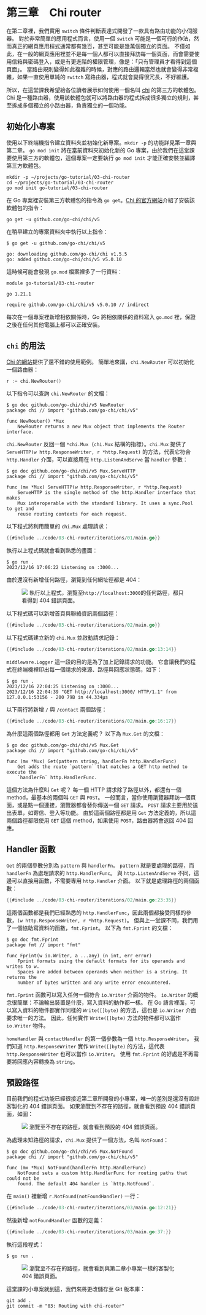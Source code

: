 # 第三章&#x3000;Chi router

在第二章裡，我們實用 `switch` 條件判斷表達式開發了一款具有路由功能的小伺服器。
對於非常簡單的應用程式而言，使用一個 `switch` 可能是一個可行的作法，然而真正的網頁應用程式通常都有幾百，甚至可能是幾萬個獨立的頁面。
不僅如此，在一般的網頁應用裡並不是每一個人都可以直接拜訪每一個頁面，而會需要使用信箱與密碼登入，或是有更進階的權限管理，像是：「只有管理員才看得到這個頁面」。
當路由規則變得如此複雜的時候，對應的路由邏輯當然也就會變得非常複雜，如果一直使用單純的 `switch` 寫路由器，程式就會變得很冗長，不好維護。

所以，在這堂課我希望給各位讀者展示如何使用一個名叫 <a href="https://go-chi.io/#/" target="_blank" rel="noopener noreferrer">chi</a> 的第三方的軟體包。
Chi 是一種路由器，使用該軟體包就可以將路由器的程式拆成很多獨立的規則，甚至拆成多個獨立的小路由器，負責獨立的一個功能。

## 初始化小專案

使用以下終端機指令建立資料夾並初始化新專案。`mkdir -p` 的功能詳見第一章與第二章。
`go mod init` 將在當前資料夾初始化新的 Go 專案，由於我們在這堂課要使用第三方的軟體包，這個專案一定要執行 `go mod init` 才能正確安裝並編譯第三方軟體包。

```shell
mkdir -p ~/projects/go-tutorial/03-chi-router
cd ~/projects/go-tutorial/03-chi-router
go mod init go-tutorial/03-chi-router
```

在 Go 專案裡安裝第三方軟體包的指令為 `go get`。<a href="https://github.com/go-chi/chi" target="_blank" rel="noopener noreferrer">Chi 的官方網站</a>介紹了安裝該軟體包的指令：

```shell
go get -u github.com/go-chi/chi/v5
```

在稍早建立的專案資料夾中執行以上指令：

```shell
$ go get -u github.com/go-chi/chi/v5

go: downloading github.com/go-chi/chi v1.5.5
go: added github.com/go-chi/chi/v5 v5.0.10
```

這時候可能會發現 `go.mod` 檔案裡多了一行資料：

```plain
module go-tutorial/03-chi-router

go 1.21.1

require github.com/go-chi/chi/v5 v5.0.10 // indirect
```

每次在一個專案裡新增相依關係時，Go 將相依關係的資料寫入 `go.mod` 裡，保證之後在任何其他電腦上都可以正確安裝。

## `chi` 的用法

<a href="TODO" target="_blank" rel="noopener noreferrer">Chi 的網站</a>提供了還不錯的使用範例。
簡單地來講，`chi.NewRouter` 可以初始化一個路由器：

```go
r := chi.NewRouter()
```

以下指令可以查詢 `chi.NewRouter` 的文檔：

```shell
$ go doc github.com/go-chi/chi/v5 NewRouter
package chi // import "github.com/go-chi/chi/v5"

func NewRouter() *Mux
    NewRouter returns a new Mux object that implements the Router interface.
```

`chi.NewRouter` 反回一個 `*chi.Mux`（`chi.Mux` 結構的指標）。`chi.Mux` 提供了 `ServeHTTP(w http.ResponseWriter, r *http.Request)` 的方法，代表它符合 `http.Handler` 介面，可以直接用在 `http.ListenAndServe` 當 `handler` 參數：

```shell
$ go doc github.com/go-chi/chi/v5 Mux.ServeHTTP
package chi // import "github.com/go-chi/chi/v5"

func (mx *Mux) ServeHTTP(w http.ResponseWriter, r *http.Request)
    ServeHTTP is the single method of the http.Handler interface that makes
    Mux interoperable with the standard library. It uses a sync.Pool to get and
    reuse routing contexts for each request.
```

以下程式將利用簡單的 `chi.Mux` 處理請求：

```go
{{#include ../code/03-chi-router/iterations/01/main.go}}
```

執行以上程式碼就會看到熟悉的畫面：

```shell
$ go run .
2023/12/16 17:06:22 Listening on :3000...
```

由於還沒有新增任何路徑，瀏覽到任何網址徑都是 404：

<figure class="bordered-figure">
<a href="/images/03/chi-no-routes.png" target="_blank" rel="noopener noreferrer"><img src="/images/03/chi-no-routes.png" /></a>
<caption>執行以上程式，瀏覽至<code>http://localhost:3000</code>的任何路徑，都只看得到 404 錯誤頁面。</caption>
</figure>

以下程式碼可以新增首頁與聯絡資訊兩個路徑：

```go
{{#include ../code/03-chi-router/iterations/02/main.go}}
```

以下程式碼建立新的 `chi.Mux` 並啟動請求記錄：

```go
{{#include ../code/03-chi-router/iterations/02/main.go:13:14}}
```

`middleware.Logger` 這一段的目的是為了加上記錄請求的功能。
它會讓我們的程式在終端機裡印出每一個請求的來源、路徑與回應狀態碼，如下：

```shell
$ go run .
2023/12/16 22:04:25 Listening on :3000...
2023/12/16 22:04:39 "GET http://localhost:3000/ HTTP/1.1" from 127.0.0.1:53156 - 200 79B in 44.334µs
```

以下兩行將新增 `/` 與 `/contact` 兩個路徑：

```go
{{#include ../code/03-chi-router/iterations/02/main.go:16:17}}
```

為什麼這兩個路徑都用 `Get` 方法定義呢？
以下為 `Mux.Get` 的文檔：

```shell
$ go doc github.com/go-chi/chi/v5 Mux.Get
package chi // import "github.com/go-chi/chi/v5"

func (mx *Mux) Get(pattern string, handlerFn http.HandlerFunc)
    Get adds the route `pattern` that matches a GET http method to execute the
    `handlerFn` http.HandlerFunc.
```

這個方法為什麼叫 `Get` 呢？
每一個 HTTP 請求除了路徑以外，都還有一個 method，最基本的兩個叫 `GET` 與 `POST`。
一般而言，當你使用瀏覽器拜訪一個頁面，或是點一個連接，瀏覽器都會替你傳送一個 `GET` 請求。
`POST` 請求主要用於送出表單，如寄信、登入等功能。
由於這兩個路徑都是用 `Get` 方法定義的，所以這兩個路徑都限使用 `GET` 這個 method，如果使用 `POST`，路由器將會返回 404 回應。

## Handler 函數

`Get` 的兩個參數分別為 `pattern` 與 `handlerFn`。
`pattern` 就是要處理的路徑，而 `handlerFn` 為處理請求的 `http.HandlerFunc`。
與 `http.ListenAndServe` 不同，這邊可以直接用函數，不需要專用 `http.Handler` 介面。
以下就是處理路徑的兩個函數：

```go
{{#include ../code/03-chi-router/iterations/02/main.go:23:35}}
```

這兩個函數都是我們已經熟悉的 `http.HandlerFunc`，因此兩個都接受同樣的參數，`(w http.ResponseWriter, r *http.Request)`。
但與上一堂課不同，我們用了一個協助寫資料的函數，`fmt.Fprint`。
以下為 `fmt.Fprint` 的文檔：

```shell
$ go doc fmt.Fprint
package fmt // import "fmt"

func Fprint(w io.Writer, a ...any) (n int, err error)
    Fprint formats using the default formats for its operands and writes to w.
    Spaces are added between operands when neither is a string. It returns the
    number of bytes written and any write error encountered.
```

`fmt.Fprint` 函數可以寫入任何一個符合 `io.Writer` 介面的物件。
`io.Writer` 的概念很簡單：不論輸出裝置是什麼，寫入資料的動作都一樣。
在 Go 語言裡面，可以寫入資料的物件都實作同樣的 `Write([]byte)` 的方法，這也是 `io.Writer` 介面要求唯一的方法。
因此，任何實作 `Write([]byte)` 方法的物件都可以當作 `io.Writer` 物件。

`homeHandler` 與 `contactHandler` 的第一個參數為一個 `http.ResponseWriter`。
我們知道 `http.ResponseWriter` 實作 `Write([]byte)` 的方法，這代表 `http.ResponseWriter` 也可以當作 `io.Writer`。
使用 `fmt.Fprint` 的好處是不再需要將回應內容轉換為 `string`。

## 預設路徑

目前我們的程式功能已經很接近第二章所開發的小專案，唯一的差別是還沒有設計客製化的 404 錯誤頁面。
如果瀏覽到不存在的路徑，就會看到預設 404 錯誤頁面，如圖：

<figure class="bordered-figure">
<a href="/images/03/chi-404.png" target="_blank" rel="noopener noreferrer"><img src="/images/03/chi-404.png" /></a>
<caption>瀏覽至不存在的路徑，就會看到預設的 404 錯誤頁面。</caption>
</figure>

為處理未知路徑的請求，`chi.Mux` 提供了一個方法，名叫 `NotFound`：

```shell
$ go doc github.com/go-chi/chi/v5 Mux.NotFound
package chi // import "github.com/go-chi/chi/v5"

func (mx *Mux) NotFound(handlerFn http.HandlerFunc)
    NotFound sets a custom http.HandlerFunc for routing paths that could not be
    found. The default 404 handler is `http.NotFound`.
```

在 `main()` 裡新增 `r.NotFound(notFoundHandler)` 一行：

```go
{{#include ../code/03-chi-router/iterations/03/main.go:12:21}}
```

然後新增 `notFoundHandler` 函數的定義：

```go
{{#include ../code/03-chi-router/iterations/03/main.go:37:}}
```

執行這段程式：

```shell
$ go run .
```

<figure class="bordered-figure">
<a href="/images/03/chi-custom-404.png" target="_blank" rel="noopener noreferrer"><img src="/images/03/chi-custom-404.png" /></a>
<caption>瀏覽至不存在的路徑，就會看到與第二章小專案一樣的客製化 404 錯誤頁面。</caption>
</figure>

這堂課的小專案就到這，我們來將更改儲存至 Git 版本庫：

```shell
git add .
git commit -m "03: Routing with chi-router"
```

